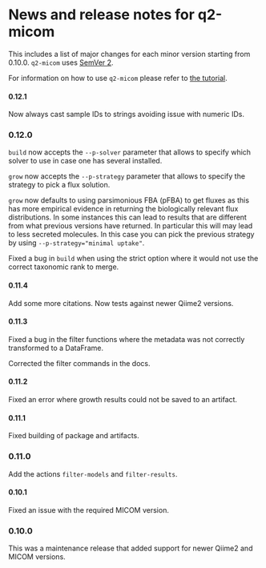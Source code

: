 # News and release notes for q2-micom

This includes a list of major changes for each minor version starting from 0.10.0. `q2-micom` uses [SemVer 2](https://semver.org/).

For information on how to use `q2-micom` please refer to
[the tutorial](https://micom-dev.github.io/q2-micom).

#### 0.12.1

Now always cast sample IDs to strings avoiding issue with numeric IDs.

### 0.12.0

`build` now accepts the `--p-solver` parameter that allows to specify which solver
to use in case one has several installed.

`grow` now accepts the `--p-strategy` parameter that allows to specify the strategy
to pick a flux solution.

`grow` now defaults to using parsimonious FBA (pFBA) to get fluxes as this has more
empirical evidence in returning the biologically relevant flux distributions. In some
instances this can lead to results that are different from what previous versions
have returned. In particular this will may lead to less secreted molecules.
In this case you can pick the previous strategy by using `--p-strategy="minimal uptake"`.

Fixed a bug in `build` when using the strict option where it would not use the correct
taxonomic rank to merge.

#### 0.11.4

Add some more citations. Now tests against newer Qiime2 versions.

#### 0.11.3

Fixed a bug in the filter functions where the metadata was not correctly transformed
to a DataFrame.

Corrected the filter commands in the docs.

#### 0.11.2

Fixed an error where growth results could not be saved to an artifact.

#### 0.11.1

Fixed building of package and artifacts.

### 0.11.0

Add the actions `filter-models` and `filter-results`.

#### 0.10.1

Fixed an issue with the required MICOM version.

### 0.10.0

This was a maintenance release that added support for newer Qiime2 and MICOM versions.
